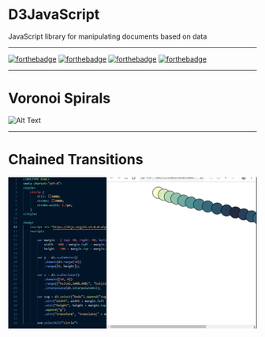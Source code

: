 # D3JavaScript
JavaScript library for manipulating documents based on data
***
[![forthebadge](https://forthebadge.com/images/badges/powered-by-electricity.svg)](https://forthebadge.com)
[![forthebadge](https://forthebadge.com/images/badges/built-with-love.svg)](https://forthebadge.com)
[![forthebadge](https://forthebadge.com/images/badges/uses-html.svg)](https://forthebadge.com)
[![forthebadge](https://forthebadge.com/images/badges/uses-badges.svg)](https://forthebadge.com)
***
# Voronoi Spirals
![Alt Text](https://github.com/ofuen/D3JavaScript/blob/master/images/2018-11-04_16-25-04.gif)
***
# Chained Transitions
![Alt Text](https://github.com/ofuen/D3JavaScript/blob/master/images/2018-11-04_17-44-33.gif)
